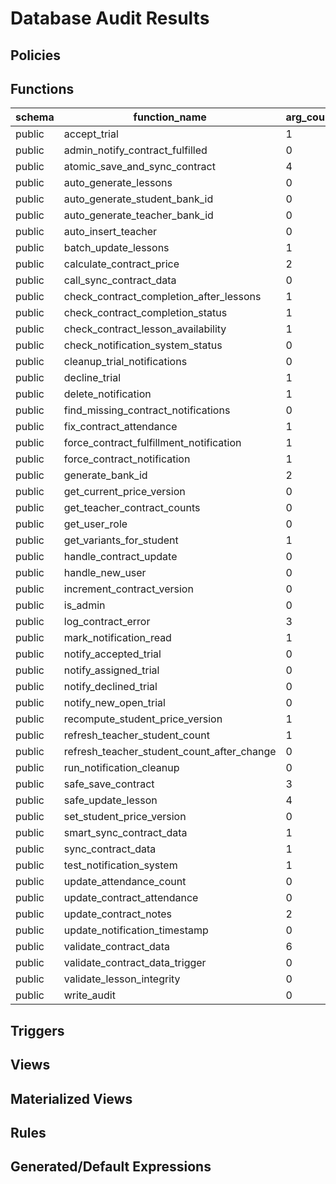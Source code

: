 # Database Audit Results

## Policies
<!-- No results - no forbidden references found in policies -->

## Functions
| schema | function_name                              | arg_count |
| ------ | ------------------------------------------ | --------- |
| public | accept_trial                               | 1         |
| public | admin_notify_contract_fulfilled            | 0         |
| public | atomic_save_and_sync_contract              | 4         |
| public | auto_generate_lessons                      | 0         |
| public | auto_generate_student_bank_id              | 0         |
| public | auto_generate_teacher_bank_id              | 0         |
| public | auto_insert_teacher                        | 0         |
| public | batch_update_lessons                       | 1         |
| public | calculate_contract_price                   | 2         |
| public | call_sync_contract_data                    | 0         |
| public | check_contract_completion_after_lessons    | 1         |
| public | check_contract_completion_status           | 1         |
| public | check_contract_lesson_availability         | 1         |
| public | check_notification_system_status           | 0         |
| public | cleanup_trial_notifications                | 0         |
| public | decline_trial                              | 1         |
| public | delete_notification                        | 1         |
| public | find_missing_contract_notifications        | 0         |
| public | fix_contract_attendance                    | 1         |
| public | force_contract_fulfillment_notification    | 1         |
| public | force_contract_notification                | 1         |
| public | generate_bank_id                           | 2         |
| public | get_current_price_version                  | 0         |
| public | get_teacher_contract_counts                | 0         |
| public | get_user_role                              | 0         |
| public | get_variants_for_student                   | 1         |
| public | handle_contract_update                     | 0         |
| public | handle_new_user                            | 0         |
| public | increment_contract_version                 | 0         |
| public | is_admin                                   | 0         |
| public | log_contract_error                         | 3         |
| public | mark_notification_read                     | 1         |
| public | notify_accepted_trial                      | 0         |
| public | notify_assigned_trial                      | 0         |
| public | notify_declined_trial                      | 0         |
| public | notify_new_open_trial                      | 0         |
| public | recompute_student_price_version            | 1         |
| public | refresh_teacher_student_count              | 1         |
| public | refresh_teacher_student_count_after_change | 0         |
| public | run_notification_cleanup                   | 0         |
| public | safe_save_contract                         | 3         |
| public | safe_update_lesson                         | 4         |
| public | set_student_price_version                  | 0         |
| public | smart_sync_contract_data                   | 1         |
| public | sync_contract_data                         | 1         |
| public | test_notification_system                   | 1         |
| public | update_attendance_count                    | 0         |
| public | update_contract_attendance                 | 0         |
| public | update_contract_notes                      | 2         |
| public | update_notification_timestamp              | 0         |
| public | validate_contract_data                     | 6         |
| public | validate_contract_data_trigger             | 0         |
| public | validate_lesson_integrity                  | 0         |
| public | write_audit                                | 0         |

## Triggers
<!-- No results - no forbidden references found in triggers -->

## Views
<!-- No results - no forbidden references found in views -->

## Materialized Views
<!-- No results - no forbidden references found in materialized views -->

## Rules
<!-- No results - no forbidden references found in rules -->

## Generated/Default Expressions
<!-- No results - no forbidden references found in generated expressions -->
